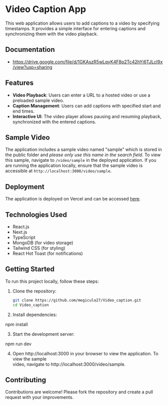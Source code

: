 # Video Caption App

This web application allows users to add captions to a video by specifying timestamps. It provides a simple interface for entering captions and synchronizing them with the video playback.

## Documentation

- https://drive.google.com/file/d/1GKAszR5wLqyK4F8p2Tc42hYj6TJLcI9x/view?usp=sharing

## Features

- **Video Playback**: Users can enter a URL to a hosted video or use a preloaded sample video.
- **Caption Management**: Users can add captions with specified start and end times.
- **Interactive UI**: The video player allows pausing and resuming playback, synchronized with the entered captions.

## Sample Video

The application includes a sample video named "sample" which is stored in the public folder and _please only use this name in the search field_. To view this sample, navigate to `/video/sample` in the deployed application. If you are running the application locally, ensure that the sample video is accessible at `http://localhost:3000/video/sample`.

## Deployment

The application is deployed on Vercel and can be accessed [here](https://video-caption-rho.vercel.app/).

## Technologies Used

- React.js
- Next.js
- TypeScript
- MongoDB (for video storage)
- Tailwind CSS (for styling)
- React Hot Toast (for notifications)

## Getting Started

To run this project locally, follow these steps:

1. Clone the repository:

   ```bash
   git clone https://github.com/megicula27/Video_caption.git
   cd Video_caption

   ```

2. Install dependencies:

npm install

3. Start the development server:

npm run dev

4. Open http://localhost:3000 in your browser to view the application. To view the sample  
   video, navigate to http://localhost:3000/video/sample.

## Contributing

Contributions are welcome! Please fork the repository and create a pull request with your improvements.
